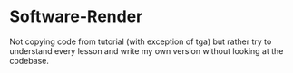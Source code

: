 # Software-Render
Not copying code from tutorial (with exception of tga) but rather try to understand every lesson and write my own version without looking at the codebase. 
